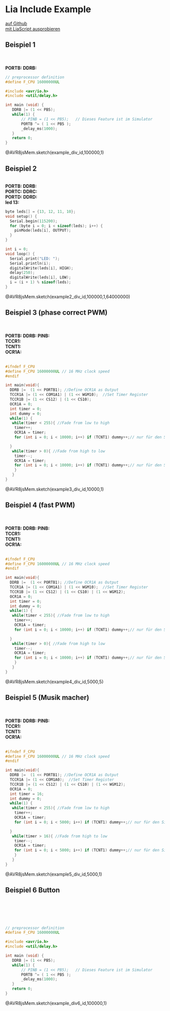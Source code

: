<!--
author:   Fabian Bär

email:    Fabian.Baer@student.tu-freiberg.de

version:  0.0.3

comment:  Kein Kommentar!

import: https://fjangfaragesh.github.io/AVR8js-mem/INCLUDE.md

-->

# Lia Include Example

[auf Github](https://github.com/fjangfaragesh/AVR8js-mem/blob/main/README.lia.md)  
[mit LiaScript ausprobieren](https://liascript.github.io/course/?https://fjangfaragesh.github.io/AVR8js-mem/README.lia.md)


## Beispiel 1

<lia-keep>
    <div id="example_div_id">
        <span id="simulation-time"></span><br>
        <wokwi-led color="red" pin="13" label="13"></wokwi-led><br>
        <b>PORTB: </b><memout-element type="bin" address="PORTB"></memout-element> <b>DDRB: </b><memout-element type="bin" address="DDRB"></memout-element><br>
    </div>
</lia-keep>

``` cpp
// preprocessor definition
#define F_CPU 16000000UL

#include <avr/io.h>
#include <util/delay.h>

int main (void) {
   DDRB |= (1 << PB5);
   while(1) {
       // PINB = (1 << PB5);   // Dieses Feature ist im Simulator
       PORTB ^= ( 1 << PB5 );
       _delay_ms(1000);
   }
   return 0;
}
```
@AVR8jsMem.sketch(example_div_id,100000,1)








## Beispiel 2
<lia-keep>
<div id="example2_div_id">
    <wokwi-led color="red"   pin="13" label="13"></wokwi-led>
    <wokwi-led color="green" pin="12" label="12"></wokwi-led>
    <wokwi-led color="blue"  pin="11" label="11"></wokwi-led>
    <wokwi-led color="yellow"  pin="10" label="10"></wokwi-led>
    <span id="simulation-time"></span><br>
    <b>PORTB: </b><memout-element type="bin" address="PORTB"></memout-element> <b>DDRB: </b><memout-element type="bin" address="DDRB"></memout-element><br>
    <b>PORTC: </b><memout-element type="bin" address="PORTC"></memout-element> <b>DDRC: </b><memout-element type="bin" address="DDRC"></memout-element><br>
    <b>PORTD: </b><memout-element type="bin" address="PORTD"></memout-element> <b>DDRD: </b><memout-element type="bin" address="DDRD"></memout-element><br>     
    <b>led 13: </b><memout-element type="custom" output="extractBit(data[AVR8_REGISTER.PORTB],5)"></memout-element><br>

<memout-element
        type="diagram2"
        outputs="[ extractBit(data[AVR8_REGISTER.PORTB],5), extractBit(data[AVR8_REGISTER.PORTB],4)+1.5, extractBit(data[AVR8_REGISTER.PORTB],3)+3, extractBit(data[0x25],2)+4.5 ]"
        colors='["red","green","blue","yellow"]'
        labels='["red LED","green LED","blue LED","yellow LED"]'
        interval="20000000"
        title="Hallo liebe Welt, ich bin ein Diagram!"
        width="1000"
        height="500"
    ></memout-element>
</div>
</lia-keep>

``` cpp
byte leds[] = {13, 12, 11, 10};
void setup() {
  Serial.begin(115200);
  for (byte i = 0; i < sizeof(leds); i++) {
    pinMode(leds[i], OUTPUT);
  }
}

int i = 0;
void loop() {
  Serial.print("LED: ");
  Serial.println(i);
  digitalWrite(leds[i], HIGH);
  delay(250);
  digitalWrite(leds[i], LOW);
  i = (i + 1) % sizeof(leds);
}
```
@AVR8jsMem.sketch(example2_div_id,100000,1,64000000)















## Beispiel 3 (phase correct PWM)

<lia-keep>
<div id="example3_div_id">
    <span id="simulation-time"></span><br>
    <wokwi-led color="green" pin="9" port="B" label="B1"></wokwi-led><br>
    <!-- memout web komponenten -->
    <!-- Textausgaben -->
    <b>PORTB: </b> <memout-element type="bin" address="0x25"></memout-element>
    <b>DDRB: </b> <memout-element type="bin" address="0x24"></memout-element>
    <b>PINB: </b> <memout-element type="bin" address="0x23"></memout-element><br>
    <b>TCCR1: </b> <memout-element type="bin" address="0x80" bytes="2" endian="little"></memout-element><br>
    <b>TCNT1: </b> <memout-element type="bin" address="0x84" bytes="2" endian="little"></memout-element><br>
    <b>OCR1A: </b> <memout-element type="bin" address="0x88" bytes="2" endian="little"></memout-element><br>
            <!-- Diagramm -->
    <memout-element
        type="diagram2"
        outputs="[bytesToInt(data[0x84],data[0x85]), bytesToInt(data[0x88],data[0x89]), bytesToInt(data[0x84],data[0x85]) < bytesToInt(data[0x88],data[0x89]) ? 300 : 260]"
        color="blue"
        min="0"
        max="300"
        width="800"
        height="600"
        interval="2000000"
        title="TCNT1 und OCR1A"
        colors='["red","blue","green"]'
        labels='["TCNT1","OCR1A","LED"]'
    ></memout-element><br>
</div>
</lia-keep>

``` cpp
#ifndef F_CPU
#define F_CPU 16000000UL // 16 MHz clock speed
#endif

int main(void){
  DDRB |=  (1 << PORTB1); //Define OCR1A as Output
  TCCR1A |= (1 << COM1A1) | (1 << WGM10);  //Set Timer Register
  TCCR1B |= (1 << CS12) | (1 << CS10);
  OCR1A = 0;
  int timer = 0;
  int dummy = 0;
  while(1) {
   while(timer < 255){ //Fade from low to high
    timer++;
    OCR1A = timer;
    for (int i = 0; i < 10000; i++) if (TCNT1) dummy++;// nur für den Simmulator, damit er TCNT1 aktuallisiert

  }
   while(timer > 0){ //Fade from high to low
    timer--;
    OCR1A = timer;
    for (int i = 0; i < 10000; i++) if (TCNT1) dummy++;// nur für den Simmulator, damit er TCNT1 aktuallisiert
    }
   }
}
```
@AVR8jsMem.sketch(example3_div_id,10000,1)

## Beispiel 4 (fast PWM)

<lia-keep>
<div id="example4_div_id">
    <span id="simulation-time"></span><br>
    <wokwi-led color="green" pin="9" port="B" label="B1"></wokwi-led><br>
    <!-- memout web komponenten -->
    <!-- Textausgaben -->
    <b>PORTB: </b> <memout-element type="bin" address="0x25"></memout-element>
    <b>DDRB: </b> <memout-element type="bin" address="0x24"></memout-element>
    <b>PINB: </b> <memout-element type="bin" address="0x23"></memout-element><br>
    <b>TCCR1: </b> <memout-element type="bin" address="0x80" bytes="2" endian="little"></memout-element><br>
    <b>TCNT1: </b> <memout-element type="bin" address="0x84" bytes="2" endian="little"></memout-element><br>
    <b>OCR1A: </b> <memout-element type="bin" address="0x88" bytes="2" endian="little"></memout-element><br>
            <!-- Diagramm -->
    <memout-element
        type="diagram2"
        outputs="[bytesToInt(data[0x84],data[0x85]), bytesToInt(data[0x88],data[0x89]), bytesToInt(data[0x84],data[0x85]) < bytesToInt(data[0x88],data[0x89]) ? 300 : 260]"
        color="blue"
        min="0"
        max="300"
        width="800"
        height="600"
        interval="1000000"
        title="TCNT1 und OCR1A"
        colors='["red","blue","green"]'
        labels='["TCNT1","OCR1A","LED"]'
    ></memout-element><br>
</div>
</lia-keep>

``` cpp
#ifndef F_CPU
#define F_CPU 16000000UL // 16 MHz clock speed
#endif

int main(void){
  DDRB |=  (1 << PORTB1); //Define OCR1A as Output
  TCCR1A |= (1 << COM1A1) | (1 << WGM10);  //Set Timer Register
  TCCR1B |= (1 << CS12) | (1 << CS10) | (1 << WGM12);
  OCR1A = 0;
  int timer = 0;
  int dummy = 0;
  while(1) {
   while(timer < 255){ //Fade from low to high
    timer++;
    OCR1A = timer;
    for (int i = 0; i < 10000; i++) if (TCNT1) dummy++;// nur für den Simmulator, damit er TCNT1 aktuallisiert

  }
   while(timer > 0){ //Fade from high to low
    timer--;
    OCR1A = timer;
    for (int i = 0; i < 10000; i++) if (TCNT1) dummy++;// nur für den Simmulator, damit er TCNT1 aktuallisiert
    }
   }
}
```
@AVR8jsMem.sketch(example4_div_id,5000,5)

## Beispiel 5 (Musik macher)

<lia-keep>
<div id="example5_div_id">
    <span id="simulation-time"></span><br>
    <wokwi-led color="green" pin="9" port="B" label="B1"></wokwi-led><br>
            <!-- memout web komponenten -->
            <!-- Textausgaben -->
    <b>PORTB: </b> <memout-element type="bin" address="0x25"></memout-element>
    <b>DDRB: </b> <memout-element type="bin" address="0x24"></memout-element>
    <b>PINB: </b> <memout-element type="bin" address="0x23"></memout-element><br>
    <b>TCCR1: </b> <memout-element type="bin" address="0x80" bytes="2" endian="little"></memout-element><br>
    <b>TCNT1: </b> <memout-element type="bin" address="0x84" bytes="2" endian="little"></memout-element><br>
    <b>OCR1A: </b> <memout-element type="bin" address="0x88" bytes="2" endian="little"></memout-element><br>
            <!-- Diagramm -->
    <memout-element
        type="diagram2"
        outputs="[bytesToInt(data[0x84],data[0x85]), bytesToInt(data[0x88],data[0x89])]"
        color="blue"
        min="0"
        max="256"
        width="800"
        height="600"
        interval="500000"
        title="TCNT1 und OCR1A"
        colors='["red","blue"]'
        labels='["TCNT1","OCR1A"]'
    ></memout-element><br>
</div>
</lia-keep>

``` cpp
#ifndef F_CPU
#define F_CPU 16000000UL // 16 MHz clock speed
#endif

int main(void){
  DDRB |=  (1 << PORTB1); //Define OCR1A as Output
  TCCR1A |= (1 << COM1A0);  //Set Timer Register
  TCCR1B |= (1 << CS12) | (1 << CS10) | (1 << WGM12);
  OCR1A = 0;
  int timer = 16;
  int dummy = 0;
  while(1) {
   while(timer < 255){ //Fade from low to high
    timer++;
    OCR1A = timer;
    for (int i = 0; i < 5000; i++) if (TCNT1) dummy++;// nur für den Simmulator, damit er TCNT1 aktuallisiert

  }
   while(timer > 16){ //Fade from high to low
    timer--;
    OCR1A = timer;
    for (int i = 0; i < 5000; i++) if (TCNT1) dummy++;// nur für den Simmulator, damit er TCNT1 aktuallisiert
    }
   }
}
```
@AVR8jsMem.sketch(example5_div_id,5000,1)

## Beispiel 6 Button

<lia-keep>
    <div id="example_div6_id">
        <span id="simulation-time"></span><br>
        <wokwi-led color="yellow" pin="13" label="13"></wokwi-led><br>
        <wokwi-pushbutton color="red" pin="14" label="Drück mich!"></wokwi-pushbutton><br>
        <memout-element type="bin" address="PORTB"></memout-element> <memout-element type="bin" address="DDRB"></memout-element> <memout-element type="bin" address="PINB"></memout-element><br>
    </div>
</lia-keep>

``` cpp
// preprocessor definition
#define F_CPU 16000000UL

#include <avr/io.h>
#include <util/delay.h>

int main (void) {
   DDRB |= (1 << PB5);
   while(1) {
       // PINB = (1 << PB5);   // Dieses Feature ist im Simulator
       PORTB ^= ( 1 << PB5 );
       _delay_ms(1000);
   }
   return 0;
}
```
@AVR8jsMem.sketch(example_div6_id,100000,1)
